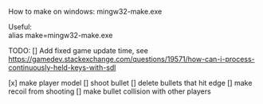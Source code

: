 How to make on windows:
mingw32-make.exe

Useful:  
alias make=mingw32-make.exe


TODO: 
[] Add fixed game update time, see https://gamedev.stackexchange.com/questions/19571/how-can-i-process-continuously-held-keys-with-sdl

[x] make player model
[] shoot bullet
[] delete bullets that hit edge
[] make recoil from shooting
[] make bullet collision with other players
